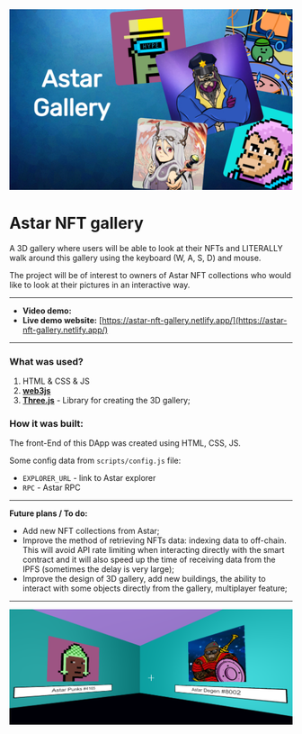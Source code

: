 <img src="images/gallery.png">

# Astar NFT gallery

A 3D gallery where users will be able to look at their NFTs and LITERALLY walk around this gallery using the keyboard (W, A, S, D) and mouse.

The project will be of interest to owners of Astar NFT collections who would like to look at their pictures in an interactive way.

------------


- **Video demo:** []()
- **Live demo website:** [https://astar-nft-gallery.netlify.app/](https://astar-nft-gallery.netlify.app/)

--------

### What was used?

1. HTML & CSS & JS
2. [**web3js**](https://web3js.readthedocs.io/en/v1.7.3)
3. [**Three.js**](https://threejs.org) - Library for creating the 3D gallery;

### How it was built:

The front-End of this DApp was created using HTML, CSS, JS. 

Some config data from `scripts/config.js` file:
  * `EXPLORER_URL` - link to Astar explorer
  * `RPC` - Astar RPC

--------

**Future plans / To do:**

- Add new NFT collections from Astar;
- Improve the method of retrieving NFTs data: indexing data to off-chain. This will avoid API rate limiting when interacting directly with the smart contract and it will also speed up the time of receiving data from the IPFS (sometimes the delay is very large);
- Improve the design of 3D gallery, add new buildings, the ability to interact with some objects directly from the gallery, multiplayer feature;

-------

<img src="images/gallery-example.png">
